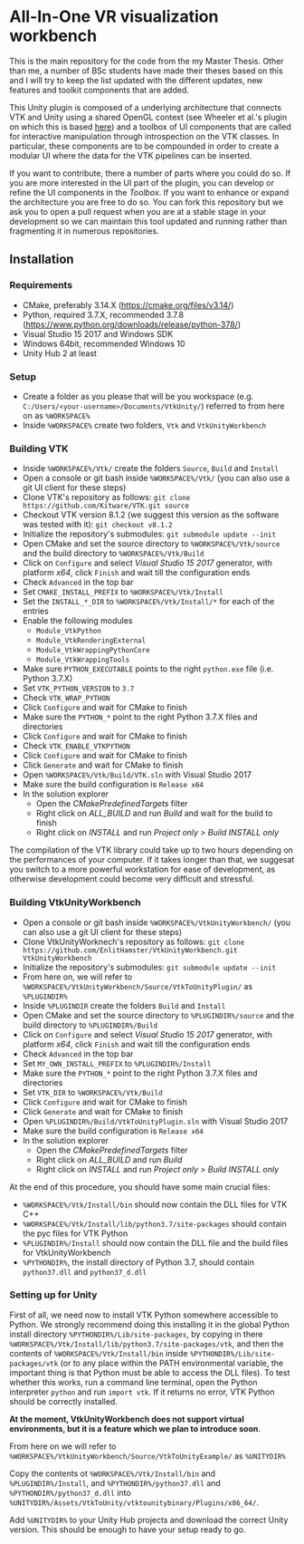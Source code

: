 # All-In-One VR visualization workbench

This is the main repository for the code from the my Master Thesis. Other than me, a number of BSc students have made their theses based on this and I will try to keep the list updated with the different updates, new features and toolkit components that are added.

This Unity plugin is composed of a underlying architecture that connects VTK and Unity using a shared OpenGL context (see Wheeler et al.'s plugin on which this is based [here](https://gitlab.com/3dheart_public/vtktounity)) and a toolbox of UI components that are called for interactive manipulation through introspection on the VTK classes. In particular, these components are to be compounded in order to create a modular UI where the data for the VTK pipelines can be inserted.

If you want to contribute, there a number of parts where you could do so. If you are more interested in the UI part of the plugin, you can develop or refine the UI components in the *Toolbox*. If you want to enhance or expand the architecture you are free to do so. You can fork this repository but we ask you to open a pull request when you are at a stable stage in your development so we can maintain this tool updated and running rather than fragmenting it in numerous repositories.

## Installation

### Requirements

- CMake, preferably 3.14.X (https://cmake.org/files/v3.14/)
- Python, required 3.7.X, recommended 3.7.8 (https://www.python.org/downloads/release/python-378/)
- Visual Studio 15 2017 and Windows SDK
- Windows 64bit, recommended Windows 10
- Unity Hub 2 at least

### Setup

- Create a folder as you please that will be you workspace (e.g. `C:/Users/<your-username>/Documents/VtkUnity/`) referred to from here on as `%WORKSPACE%`
- Inside `%WORKSPACE%` create two folders, `Vtk` and `VtkUnityWorkbench`

### Building VTK

- Inside `%WORKSPACE%/Vtk/` create the folders `Source`, `Build` and `Install`
- Open a console or git bash inside `%WORKSPACE%/Vtk/` (you can also use a git UI client for these steps)
- Clone VTK's repository as follows: `git clone https://github.com/Kitware/VTK.git source`
- Checkout VTK version 8.1.2 (we suggest this version as the software was tested with it): `git checkout v8.1.2`
- Initialize the repository's submodules: `git submodule update --init`
- Open CMake and set the source directory to `%WORKSPACE%/Vtk/source` and the build directory to `%WORKSPACE%/Vtk/Build`
- Click on `Configure` and select *Visual Studio 15 2017* generator, with platform *x64*, click `Finish` and wait till the configuration ends
- Check `Advanced` in the top bar
- Set `CMAKE_INSTALL_PREFIX` to `%WORKSPACE%/Vtk/Install`
- Set the `INSTALL_*_DIR` to `%WORKSPACE%/Vtk/Install/*` for each of the entries
- Enable the following modules
  - `Module_VtkPython`
  - `Module_VtkRenderingExternal`
  - `Module_VtkWrappingPythonCore`
  - `Module_VtkWrappingTools`
- Make sure `PYTHON_EXECUTABLE` points to the right `python.exe` file (i.e. Python 3.7.X)
- Set `VTK_PYTHON_VERSION` to `3.7`
- Check `VTK_WRAP_PYTHON`
- Click `Configure` and wait for CMake to finish
- Make sure the `PYTHON_*` point to the right Python 3.7.X files and directories
- Click `Configure` and wait for CMake to finish
- Check `VTK_ENABLE_VTKPYTHON`
- Click `Configure` and wait for CMake to finish
- Click `Generate` and wait for CMake to finish
- Open `%WORKSPACE%/Vtk/Build/VTK.sln` with Visual Studio 2017
- Make sure the build configuration is `Release x64`
- In the solution explorer
  - Open the *CMakePredefinedTargets* filter
  - Right click on *ALL_BUILD* and run *Build* and wait for the build to finish
  - Right click on *INSTALL* and run *Project only > Build INSTALL only*

The compilation of the VTK library could take up to two hours depending on the performances of your computer. If it takes longer than that, we suggesat you switch to a more powerful workstation for ease of development, as otherwise development could become very difficult and stressful.

### Building VtkUnityWorkbench

- Open a console or git bash inside `%WORKSPACE%/VtkUnityWorkbench/` (you can also use a git UI client for these steps)
- Clone VtkUnityWorknech's repository as follows: `git clone https://github.com/EnlitHamster/VtkUnityWorkbench.git VtkUnityWorkbench`
- Initialize the repository's submodules: `git submodule update --init`
- From here on, we will refer to `%WORKSPACE%/VtkUnityWorkbench/Source/VtkToUnityPlugin/` as `%PLUGINDIR%`
- Inside `%PLUGINDIR` create the folders `Build` and `Install`
- Open CMake and set the source directory to `%PLUGINDIR%/source` and the build directory to `%PLUGINDIR%/Build`
- Click on `Configure` and select *Visual Studio 15 2017* generator, with platform *x64*, click `Finish` and wait till the configuration ends
- Check `Advanced` in the top bar
- Set `MY_OWN_INSTALL_PREFIX` to `%PLUGINDIR%/Install`
- Make sure the `PYTHON_*` point to the right Python 3.7.X files and directories
- Set `VTK_DIR` to `%WORKSPACE%/Vtk/Build`
- Click `Configure` and wait for CMake to finish
- Click `Generate` and wait for CMake to finish
- Open `%PLUGINDIR%/Build/VtkToUnityPlugin.sln` with Visual Studio 2017
- Make sure the build configuration is `Release x64`
- In the solution explorer
  - Open the *CMakePredefinedTargets* filter
  - Right click on *ALL_BUILD* and run *Build*
  - Right click on *INSTALL* and run *Project only > Build INSTALL only*

At the end of this procedure, you should have some main crucial files:
- `%WORKSPACE%/Vtk/Install/bin` should now contain the DLL files for VTK C++
- `%WORKSPACE%/Vtk/Install/lib/python3.7/site-packages` should contain the pyc files for VTK Python
- `%PLUGINDIR%/Install` should now contain the DLL file and the build files for VtkUnityWorkbench
- `%PYTHONDIR%`, the install directory of Python 3.7, should contain `python37.dll` and `python37_d.dll`

### Setting up for Unity

First of all, we need now to install VTK Python somewhere accessible to Python. We strongly recommend doing this installing it in the global Python install directory `%PYTHONDIR%/Lib/site-packages`, by copying in there `%WORKSPACE%/Vtk/Install/lib/python3.7/site-packages/vtk`, and then the contents of `%WORKSPACE%/Vtk/Install/bin` inside `%PYTHONDIR%/Lib/site-packages/vtk` (or to any place within the PATH environmental variable, the important thing is that Python must be able to access the DLL files). To test whether this works, run a command line terminal, open the Python interpreter `python` and run `import vtk`. If it returns no error, VTK Python should be correctly installed.

**At the moment, VtkUnityWorkbench does not support virtual environments, but it is a feature which we plan to introduce soon**.

From here on we will refer to `%WORKSPACE%/VtkUnityWorkbench/Source/VtkToUnityExample/` as `%UNITYDIR%`

Copy the contents ot `%WORKSPACE%/Vtk/Install/bin` and `%PLUGINDIR%/Install`, and `%PYTHONDIR%/python37.dll` and `%PYTHONDIR%/python37_d.dll` into `%UNITYDIR%/Assets/VtkToUnity/vtktounitybinary/Plugins/x86_64/`.

Add `%UNITYDIR%` to your Unity Hub projects and download the correct Unity version. This should be enough to have your setup ready to go.
